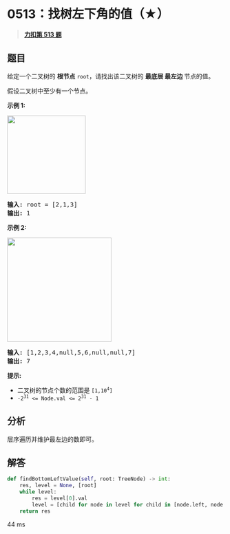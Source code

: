# 0513：找树左下角的值（★）


> <u>**[力扣第 513 题](https://leetcode.cn/problems/find-bottom-left-tree-value/)**</u>

## 题目

<p>给定一个二叉树的 <strong>根节点</strong> <code>root</code>，请找出该二叉树的 <strong>最底层 最左边 </strong>节点的值。</p>

<p>假设二叉树中至少有一个节点。</p>



<p><strong>示例 1:</strong></p>

<p><img src="https://assets.leetcode.com/uploads/2020/12/14/tree1.jpg" style="width: 182px; " /></p>

<pre>
<strong>输入: </strong>root = [2,1,3]
<strong>输出: </strong>1
</pre>

<p><strong>示例 2:</strong></p>

<p><img src="https://assets.leetcode.com/uploads/2020/12/14/tree2.jpg" style="width: 242px; " /><strong> </strong></p>

<pre>
<strong>输入: </strong>[1,2,3,4,null,5,6,null,null,7]
<strong>输出: </strong>7
</pre>



<p><strong>提示:</strong></p>

<ul>
<li>二叉树的节点个数的范围是 <code>[1,10<sup>4</sup>]</code></li>
<li><meta charset="UTF-8" /><code>-2<sup>31</sup> <= Node.val <= 2<sup>31</sup> - 1</code> </li>
</ul>


## 分析

层序遍历并维护最左边的数即可。

## 解答

```python
def findBottomLeftValue(self, root: TreeNode) -> int:
    res, level = None, [root]
    while level:
        res = level[0].val
        level = [child for node in level for child in [node.left, node.right] if child]
    return res
```
44 ms
